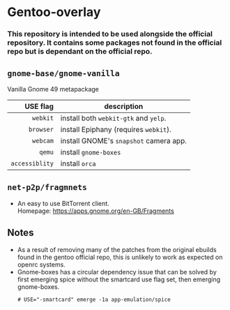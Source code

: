 # Gentoo-overlay

### This repository is intended to be used alongside the official repository. It contains some packages not found in the official repo but is dependant on the official repo.

## `gnome-base/gnome-vanilla` 
Vanilla Gnome 49 metapackage    

|  USE flag | description  |
|---:|---|
| `webkit` | install both `webkit-gtk` and `yelp`. |
| `browser` | install Epiphany (requires `webkit`). |
| `webcam` | install GNOME's `snapshot` camera app. |
| `qemu` | install `gnome-boxes` |   
| `accessiblity` | install `orca` |

## `net-p2p/fragmnets`
- An easy to use BitTorrent client.   
Homepage: https://apps.gnome.org/en-GB/Fragments    

## Notes
- As a result of removing many of the patches from the original ebuilds found in the gentoo official repo, this is unlikely to work as expected on openrc systems.
- Gnome-boxes has a circular dependency issue that can be solved by first emerging spice without the smartcard use flag set, then emerging gnome-boxes.
    ```
    # USE="-smartcard" emerge -1a app-emulation/spice
    ```